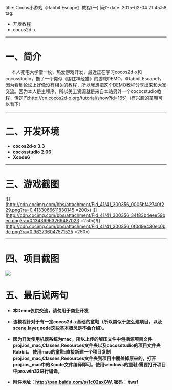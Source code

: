 title: Cocos小游戏《Rabbit Escape》教程(一) 简介
date: 2015-02-04 21:45:58
tag:
- 开发教程
- cocos2d-x

---
# 一、简介
 &#160;&#160;&#160;&#160; 本人死宅大学僧一枚，热爱游戏开发，最近正在学习cocos2d-x和cocosstudio，撸了一个类似《围住神经猫》的游戏DEMO，《Rabbit Escape》。因为看到论坛上好像没有相关的教程，所以我想把这个DEMO教程分享出来和大家交流。因为本人是主程序，所以美工资源就是来自本站另外一个cococstudio教程，传送门:<http://cn.cocos2d-x.org/tutorial/show?id=1651>（有兴趣的童鞋可以看下）
__________
# 二、开发环境  

  * **cocos2d-x 3.3**  
  * **cocosstudio 2.06**  
  * **Xcode6**
__________
# 三、游戏截图  
   ![](http://cdn.cocimg.com/bbs/attachment/Fid_41/41_300356_0005bf42740f229.png?ra=0.4133066611830145 =200x) ![](http://cdn.cocimg.com/bbs/attachment/Fid_41/41_300356_34f83b4eee59bec.png?ra=0.13436963269487023 =250x)![](http://cdn.cocimg.com/bbs/attachment/Fid_41/41_300356_0f0d9e430ec0bdc.png?ra=0.962736047571525 =250x)
   ______
# 四、项目截图
![](http://cdn.cocimg.com/bbs/attachment/Fid_41/41_300356_a3976def48a53f5.png?ra=0.10107129951938987)  
# 五、最后说两句
* **本Demo仅供交流，请勿用于商业开发** 
* **该教程针对于有一定cocos2d-x基础的童鞋（所以类似于怎么建项目，以及scene,layer,node这些基本概念是不会介绍）。**
* **因为开发使用机器系统为mac，所以上传的解压文件中包括源项目文件proj.ios_mac,Classes,Resources文件夹以及cocosstudio的项目文件夹Rabbit。 使用mac的童鞋:直接新建一个项目复制proj.ios_mac,Classes,Resources文件夹到项目中覆盖掉原来的，打开proj.ios_mac中的Xcode文件编译即可。使用windows的童鞋:需要打开项目中pro.win32进行编译。**  

* **附件地址：<http://pan.baidu.com/s/1c02axGW>, 密码： twsf**